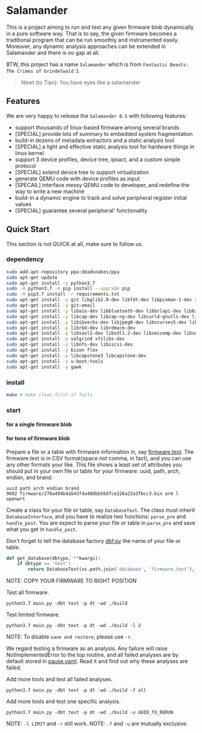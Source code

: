 # Salamander

This is a project aiming to run and test any given firmware blob dynamically in a pure software way.
That is to say, the given firmware becomes a traditional program that can be run smoothly
and instrumented easily. Moreover, any dynamic analysis approaches can be extended in Salamander and there is no gap at all.

BTW, this project has a name `Salamander` which is from `Fantastic Beasts: The Crimes of Grindelwald` :).

>Newt (to Tian): You have eyes like a salamander

## Features

We are very happy to release the `Salamander 0.5` with following features:
+ support thousands of linux-based firmware among several brands
+ [SPECIAL] provide lots of summary to embedded system fragmentation
+ build-in dozens of metadata extractors and a static analysis tool
+ [SPECIAL] a light and effective static analysis tool for hardware things in linux kernel
+ support 3 device profiles, device tree, ipxact, and a custom simple protocol
+ [SPECIAL] extend device tree to support virtualization
+ generate QEMU code with device profiles as input
+ [SPECAIL] interface messy QEMU code to developer, and redefine the way to write a new machine
+ build-in a dynamic engine to track and solve peripheral register initial values
+ [SPECIAL] guarantee several peripheral' functionality

## Quick Start

This section is not QUICK at all, make sure to follow us.
 
### dependency

```bash
sudo add-apt-repository ppa:deadsnakes/ppa
sudo apt-get update
sudo apt-get install -y python3.7
sudo -H python3.7 -m pip install --upgrade pip
sudo -H pip3.7 install -r requirements.txt
sudo apt-get install -y git libglib2.0-dev libfdt-dev libpixman-1-dev zlib1g-dev
sudo apt-get install -y git-email
sudo apt-get install -y libaio-dev libbluetooth-dev libbrlapi-dev libbz2-dev
sudo apt-get install -y libcap-dev libcap-ng-dev libcurl4-gnutls-dev libgtk-3-dev
sudo apt-get install -y libibverbs-dev libjpeg8-dev libncurses5-dev libnuma-dev
sudo apt-get install -y librbd-dev librdmacm-dev
sudo apt-get install -y libsasl2-dev libsdl1.2-dev libseccomp-dev libsnappy-dev libssh2-1-dev
sudo apt-get install -y valgrind xfslibs-dev
sudo apt-get install -y libnfs-dev libiscsi-dev
sudo apt-get install -y bison flex
sudo apt-get install -y libcapstone3 libcapstone-dev
sudo apt-get install -y u-boot-tools
sudo apt-get install -y gawk
```

### install
```bash
make # make clean first if fails
```

### start 

#### for a single firmware blob
#### for tons of firmware blob

Prepare a file or a table with firmware information in, say [firmware.text](./database/firmware.text).
The firmware.text is in CSV format(space not comma, in fact), and you can use any other formats your like. 
This file shows a least set of attributes you should put in your own file or table for your firmware:
uuid, path, arch, endian, and brand.

```text
uuid path arch endian brand
9692 firmware/278a494b4a543f4a48dbb56d7ce226a23a3fbcc3.bin arm l openwrt
```

Create a class for your file or table, say `DatabaseText`. The class must inherit `DatabaseInterface`, and you
have to realize two functions: `parse_pre` and `handle_post`. You are expect to parse your file or table in
`parse_pre` and save what you get in `handle_post`.

Don\'t forget to tell the database factory [dbf.py](./database/dbf.py) the name of your file or table.

```python
def get_database(dbtype, **kwargs):
    if dbtype == 'text':
        return DatabaseText(os.path.join('database', 'firmware.text'), **kwargs)
```

NOTE: COPY YOUR FIRMWARE TO RIGHT POSITION

Test all firmware.

```shell script
python3.7 main.py -dbt text -p dt -wd ./build
```

Test limited firmware.

```shell script
python3.7 main.py -dbt text -p dt -wd ./build -l 2
```

NOTE: To disable `save and restore`, please use `-r`.

We regard testing a firmware as an analysis. Any failure will raise NotImplementedError to the top routine, 
and all failed analyses are by default stored in [pause.yaml](./database/pause.yaml).
Read it and find out why these analyses are failed.


Add more tools and test all failed analyses.

```shell script
python3.7 main.py -dbt text -p dt -wd ./build -f all
```

Add more tools and test one specific analysis.

```shell script
python3.7 main.py -dbt text -p dt -wd ./build -u UUID_TO_RERUN
```

NOTE: `-l LIMIT` and `-r` still work.
NOTE: `-f` and `-u` are mutually exclusive.


